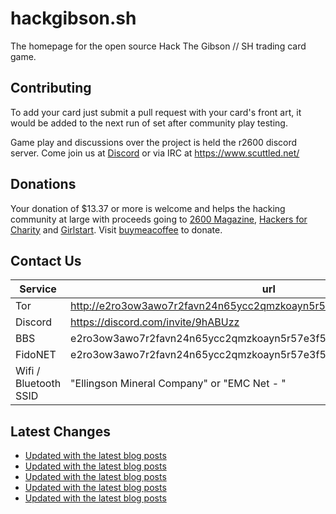 # hackgibson.sh
The homepage for the open source Hack The Gibson // SH trading card game.


## Contributing

To add your card just submit a pull request with your card's front art, it would be added to the next run of set after community play testing.

Game play and discussions over the project is held the r2600 discord server. Come join us at [Discord](https://discord.com/invite/9hABUzz) or via IRC at https://www.scuttled.net/


## Donations

Your donation of $13.37 or more is welcome and helps the hacking community at large with proceeds going to [2600 Magazine](https://2600.com/), [Hackers for Charity](https://hackersforcharity.org) and [Girlstart](https://girlstart.org).  Visit [buymeacoffee](https://www.buymeacoffee.com/hackgibson.sh) to donate.


## Contact Us

Service | url
-|-
Tor | http://e2ro3ow3awo7r2favn24n65ycc2qmzkoayn5r57e3f56nvjwdcgg32ad.onion
Discord | https://discord.com/invite/9hABUzz
BBS | e2ro3ow3awo7r2favn24n65ycc2qmzkoayn5r57e3f56nvjwdcgg32ad.onion:23
FidoNET | e2ro3ow3awo7r2favn24n65ycc2qmzkoayn5r57e3f56nvjwdcgg32ad.onion:24554
Wifi / Bluetooth SSID | "Ellingson Mineral Company" or "EMC Net - <fidonet address>"

## Latest Changes
<!-- BLOG-POST-LIST:START -->
- [Updated with the latest blog posts](https://github.com/DFW2600/hackgibson.sh/commit/81395074a46ddab411aace420f62a4ad1bf773db)
- [Updated with the latest blog posts](https://github.com/DFW2600/hackgibson.sh/commit/613f66db7c6a4c0cf1a18552a5dbe8489414f9c6)
- [Updated with the latest blog posts](https://github.com/DFW2600/hackgibson.sh/commit/635691db30c93e938d4dd42901c78ec5db4e3bb3)
- [Updated with the latest blog posts](https://github.com/DFW2600/hackgibson.sh/commit/d7e0ed253622c60edc0c4021c259560966957534)
- [Updated with the latest blog posts](https://github.com/DFW2600/hackgibson.sh/commit/6b9fbab63c8b4880e5291a6fc6b0a882849edec1)
<!-- BLOG-POST-LIST:END -->
